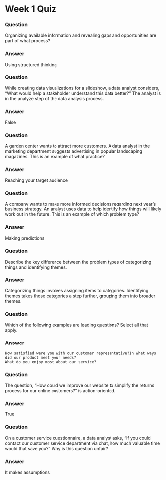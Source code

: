# Week 1 Quiz

### Question

Organizing available information and revealing gaps and opportunities are part of what process?

### Answer

Using structured thinking

### Question

While creating data visualizations for a slideshow, a data analyst considers, “What would help a stakeholder understand this data better?” The analyst is in the analyze step of the data analysis process.

### Answer

False

### Question

A garden center wants to attract more customers. A data analyst in the marketing department suggests advertising in popular landscaping magazines. This is an example of what practice?

### Answer

Reaching your target audience

### Question

A company wants to make more informed decisions regarding next year’s business strategy. An analyst uses data to help identify how things will likely work out in the future. This is an example of which problem type?

### Answer

Making predictions

### Question

Describe the key difference between the problem types of categorizing things and identifying themes.

### Answer

Categorizing things involves assigning items to categories. Identifying themes takes those categories a step further, grouping them into broader themes.

### Question

Which of the following examples are leading questions? Select all that apply.

### Answer

    How satisfied were you with our customer representative?In what ways did our product meet your needs?
    What do you enjoy most about our service?

### Question

The question, “How could we improve our website to simplify the returns process for our online customers?” is action-oriented.

### Answer

True

### Question

On a customer service questionnaire, a data analyst asks, “If you could contact our customer service department via chat, how much valuable time would that save you?” Why is this question unfair?

### Answer

It makes assumptions
